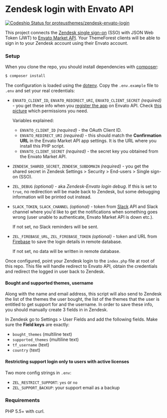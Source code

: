 Zendesk login with Envato API
=============================

[ ![Codeship Status for proteusthemes/zendesk-envato-login](https://codeship.com/projects/8c5f6860-bd22-0133-0fb0-4610616512f7/status?branch=master)](https://codeship.com/projects/136475)

This project connects the [Zendesk single sign-on](https://support.zendesk.com/hc/en-us/articles/203663816-Setting-up-single-sign-on-with-JWT-JSON-Web-Token-) (SSO) with JSON Web Token (JWT) to [Envato Market API](https://build.envato.com/). Your ThemeForest clients will be able to sign in to your Zendesk account using their Envato account.

### Setup

When you clone the repo, you should install dependencies with [composer](https://getcomposer.org/):

```bash
$ composer install
```

The configuration is loaded using the [dotenv](https://github.com/vlucas/phpdotenv). Copy the `.env.example` file to `.env` and set your real credentials:

- `ENVATO_CLIENT_ID`, `ENVATO_REDIRECT_URI`, `ENVATO_CLIENT_SECRET` *(required)* - you get these info when you [register the app](https://build.envato.com/my-apps/) on Envato API. Check [this picture](http://www.awesomescreenshot.com/image/1037426/ab483c503a64259dd8efe21b950a7aae) which permissions you need.

  Variables explained:

  - `ENVATO_CLIENT_ID` *(required)* - the OAuth Client ID.
  - `ENVATO_REDIRECT_URI` *(required)* - this should match the **Confirmation URL** in the Envato Market API app settings. It is the URL where you install this PHP script.
  - `ENVATO_CLIENT_SECRET` *(required)* - the secret key you obtained from the Envato Market API.

- `ZENDESK_SHARED_SECRET`, `ZENDESK_SUBDOMAIN` *(required)* - you get the shared secret in Zendesk Settings > Security > End-users > Single sign-on (SSO).

- `ZEL_DEBUG` *(optional)* - aka *Zendesk-Envato login debug*. If this is set to `true`, no redirection will be made back to Zendesk, but some debugging information will be printed out instead.

- `SLACK_TOKEN`, `SLACK_CHANNEL` *(optional)* - token from [Slack](https://slack.com/) API and Slack channel where you'd like to get the notifications when something goes wrong (user unable to authenticate, Envato Market API is down etc.).

  If not set, no Slack reminders will be sent.

- `ZEL_FIREBASE_URL`, `ZEL_FIREBASE_TOKEN` *(optional)* - token and URL from [Firebase](https://firebase.google.com/) to save the login details in remote database.

  If not set, no data will be written in remote database.

Once configured, point your Zendesk login to the `index.php` file at root of this repo. This file will handle redirect to Envato API, obtain the credentials and redirect the logged in user back to Zendesk.

#### Bought and supported themes, username

Along with the name and email address, this script will also send to Zendesk the list of the themes the user bought, the list of the themes that the user is entitled to get support for and the username. In order to save these info, you should manually create 3 fields in in Zendesk.

In Zendesk go to Settings > User Fields and add the following fields. Make sure the **Field keys** are exactly:

- `bought_themes` (multiline text)
- `supported_themes` (multiline text)
- `tf_username` (text)
- `country` (text)

#### Restricting support login only to users with active licenses

Two more config strings in `.env`:

- `ZEL_RESTRICT_SUPPORT`: `yes` or `no`
- `ZEL_SUPPORT_BACKUP`: your support email as a backup

### Requirements

PHP 5.5+ with curl.
